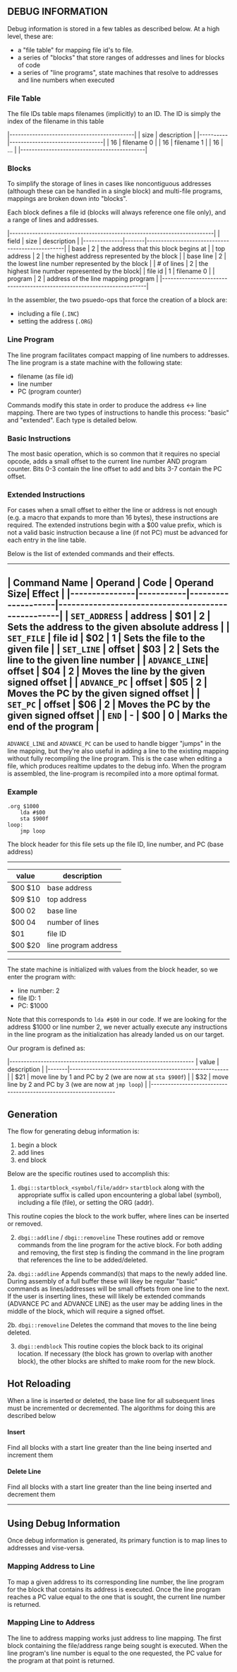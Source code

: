 ## DEBUG INFORMATION

Debug information is stored in a few tables as described below. At a high level, these are:
  - a "file table" for mapping file id's to file. 
  - a series of "blocks" that store ranges of addresses and lines for blocks of code
  - a series of "line programs", state machines that resolve to addresses and line numbers when executed

### File Table
The file IDs table maps filenames (implicitly) to an ID.  The ID is simply
the index of the filename in this table

|--------------------------------------------|
|  size    | description                     |
|----------|---------------------------------|
|   16     | filename 0                      |
|   16     | filename 1                      |
|   16     | ...                             |
|--------------------------------------------|

### Blocks
To simplify the storage of lines in cases like noncontiguous addresses (although these can be handled in a single block) and 
multi-file programs, mappings are broken down into "blocks".

Each block defines a file id (blocks will always reference one file only), and a range of lines and addresses.

|------------------------------------------------------------------------|
|  field       | size  | description                                     |
|--------------|-------|-------------------------------------------------|
| base         |  2    | the address that this block begins at           |
| top address  |  2    | the highest address represented by the block    |
| base line    |  2    | the lowest line number represented by the block |
| # of lines   |  2    | the highest line number represented by the block|
| file id      |  1    | filename 0                                      |
| program      |  2    | address of the line mapping program             |
|------------------------------------------------------------------------|

In the assembler, the two psuedo-ops that force the creation of a block are:
  - including a file (`.INC`)
  - setting the address (`.ORG`)

### Line Program
The line program facilitates compact mapping of line numbers to addresses.
The line program is a state machine with the following state:
 - filename (as file id)
 - line number
 - PC (program counter)

Commands modify this state in order to produce the address <-> line mapping.
There are two types of instructions to handle this process: "basic" and "extended".
Each type is detailed below.

### Basic Instructions

The most basic operation, which is so common that it requires no special opcode, adds a small
offset to the current line number AND program counter.
Bits 0-3 contain the line offset to add and bits 3-7 contain the PC offset.

### Extended Instructions

For cases when a small offset to either the line or address is not enough (e.g. a macro 
that expands to more than 16 bytes), these instructions are required.
The extended instrutions begin with a $00 value prefix, which is not a valid basic instruction
because a line (if not PC) must be advanced for each entry in the line table.

Below is the list of extended commands and their effects.

------------------------------------------------------------------------------------------------------
| Command Name  |  Operand  | Code | Operand Size| Effect                                            |
|---------------|-----------|--------------------|---------------------------------------------------|
| `SET_ADDRESS` | address   |  $01 | 2           | Sets the address to the given absolute address    |
| `SET_FILE`    | file id   |  $02 | 1           | Sets the file to the given file                   |
| `SET_LINE`    | offset    |  $03 | 2           | Sets the line to the given line number            |
| `ADVANCE_LINE`| offset    |  $04 | 2           | Moves the line by the given signed offset         |
| `ADVANCE_PC`  | offset    |  $05 | 2           | Moves the PC by the given signed offset           |
| `SET_PC`      | offset    |  $06 | 2           | Moves the PC by the given signed offset           |
| `END`         |  -        |  $00 | 0           | Marks the end of the program                      |
------------------------------------------------------------------------------------------------------

`ADVANCE_LINE` and `ADVANCE_PC` can be used to handle bigger "jumps" in the line mapping, but they're
also useful in adding a line to the existing mapping without fully recompiling the line program.
This is the case when editing a file, which produces realtime updates to the debug info.
When the program is assembled, the line-program is recompiled into a more optimal format.

### Example

```
.org $1000
    lda #$00
    sta $900f
loop:
    jmp loop
```

The block header for this file sets up the file ID, line number, and PC (base address)

-------------------------------------
| value     | description           |
|-----------|-----------------------|
| $00 $10   | base address          |
| $09 $10   | top address           |
| $00 02    | base line             |
| $00 04    | number of lines       |
| $01       | file ID               |
| $00 $20   | line program address  |
-------------------------------------
 
The state machine is initialized with values from the block header, so we enter the program with:
  - line number: 2
  - file ID: 1
  - PC: $1000

Note that this corresponds to `lda #$00` in our code.  If we are looking for the address $1000 or line
number 2, we never actually execute any instructions in the line program as the initialization has 
already landed us on our target.

Our program is defined as:

|-----------------------------------------------------------------
| value | description                                            |
|-------|--------------------------------------------------------|
| $21   | move line by 1 and PC by 2 (we are now at `sta $900f`) |
| $32   | move line by 2 and PC by 3 (we are now at `jmp loop`)  |
|-----------------------------------------------------------------

## Generation

The flow for generating debug information is:
 1. begin a block
 2. add lines
 3. end block

Below are the specific routines used to accomplish this:

1. `dbgi::startblock_<symbol/file/addr>`
`startblock` along with the appropriate suffix is called upon encountering a global label (symbol), including a file (file), or setting the ORG (addr).

This routine copies the block to the work buffer, where lines can be inserted or removed.

2. `dbgi::addline` / `dbgi::removeline`
These routines add or remove commands from the line program for the active block.  For both adding and removing, the first step is finding the command in the line program that references the line to be added/deleted.

2a. `dbgi::addline`
Appends command(s) that maps to the newly added line. During assembly of a full buffer these will likey be regular "basic" commands as lines/addresses will be small offsets from one line to the next.
If the user is inserting lines, these will likely be extended commands (ADVANCE PC and ADVANCE LINE) as the user may be adding lines in the middle of the block, which will require a signed offset.

2b. `dbgi::removeline`
Deletes the command that moves to the line being deleted.

3. `dbgi::endblock`
This routine copies the block back to its original location.  If necessary (the block has
grown to overlap with another block), the other blocks are shifted to make room for the new block.

## Hot Reloading
When a line is inserted or deleted, the base line for all subsequent lines must be incremented or decremented. The algorithms for doing this are described below

#### Insert
Find all blocks with a start line greater than the line being inserted and increment them

#### Delete Line
Find all blocks with a start line greater than the line being inserted and decrement them

---

## Using Debug Information
Once debug information is generated, its primary function is to map lines to addresses and vise-versa.

### Mapping Address to Line

To map a given address to its corresponding line number, the line program for the block that contains
its address is executed.  Once the line program reaches a PC value equal to the one that is sought,
the current line number is returned.

### Mapping Line to Address

The line to address mapping works just address to line mapping.  The first block containing the
file/address range being sought is executed.  When the line program's line number is equal to the one
requested, the PC value for the program at that point is returned.

